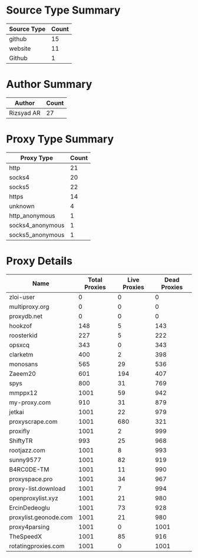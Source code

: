 # Source Type Summary

| Source Type | Count |
|-------------|-------|
| github | 15 |
| website | 11 |
| Github | 1 |


# Author Summary

| Author | Count |
|--------|-------|
| Rizsyad AR | 27 |


# Proxy Type Summary

| Proxy Type | Count |
|------------|-------|
| http | 21 |
| socks4 | 20 |
| socks5 | 22 |
| https | 14 |
| unknown | 4 |
| http_anonymous | 1 |
| socks4_anonymous | 1 |
| socks5_anonymous | 1 |


# Proxy Details

| Name | Total Proxies | Live Proxies | Dead Proxies |
|------|---------------|--------------|---------------|
| zloi-user | 0 | 0 | 0 |
| multiproxy.org | 0 | 0 | 0 |
| proxydb.net | 0 | 0 | 0 |
| hookzof | 148 | 5 | 143 |
| roosterkid | 227 | 5 | 222 |
| opsxcq | 343 | 0 | 343 |
| clarketm | 400 | 2 | 398 |
| monosans | 565 | 29 | 536 |
| Zaeem20 | 601 | 194 | 407 |
| spys | 800 | 31 | 769 |
| mmppx12 | 1001 | 59 | 942 |
| my-proxy.com | 910 | 31 | 879 |
| jetkai | 1001 | 22 | 979 |
| proxyscrape.com | 1001 | 680 | 321 |
| proxifly | 1001 | 2 | 999 |
| ShiftyTR | 993 | 25 | 968 |
| rootjazz.com | 1001 | 8 | 993 |
| sunny9577 | 1001 | 82 | 919 |
| B4RC0DE-TM | 1001 | 11 | 990 |
| proxyspace.pro | 1001 | 34 | 967 |
| proxy-list.download | 1001 | 7 | 994 |
| openproxylist.xyz | 1001 | 21 | 980 |
| ErcinDedeoglu | 1001 | 73 | 928 |
| proxylist.geonode.com | 1001 | 21 | 980 |
| proxy4parsing | 1001 | 0 | 1001 |
| TheSpeedX | 1001 | 85 | 916 |
| rotatingproxies.com | 1001 | 0 | 1001 |
